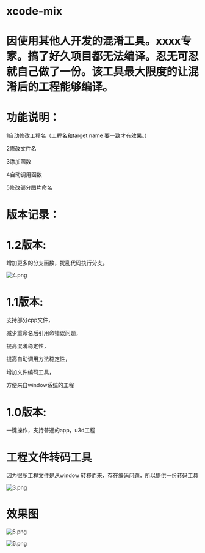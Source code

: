 # xcode-mix


# 因使用其他人开发的混淆工具。xxxx专家。搞了好久项目都无法编译。忍无可忍就自己做了一份。该工具最大限度的让混淆后的工程能够编译。


# 功能说明：

1自动修改工程名（工程名和target name 要一致才有效果。）

2修改文件名

3添加函数

4自动调用函数

5修改部分图片命名





# 版本记录：

# 1.2版本:

增加更多的分支函数，扰乱代码执行分支。


![4.png](https://raw.githubusercontent.com/radish2012/xcode-mix/master/4.png)

# 1.1版本:

支持部分cpp文件，

减少重命名后引用命错误问题，

提高混淆稳定性，

提高自动调用方法稳定性，

增加文件编码工具，

方便来自window系统的工程




# 1.0版本:

一键操作，支持普通的app，u3d工程




# 工程文件转码工具

因为很多工程文件是从window 转移而来，存在编码问题，所以提供一份转码工具

![3.png](https://raw.githubusercontent.com/radish2012/xcode-mix/master/3.png)



# 效果图

![5.png](https://raw.githubusercontent.com/radish2012/xcode-mix/master/5.png)

![6.png](https://raw.githubusercontent.com/radish2012/xcode-mix/master/6.png)
